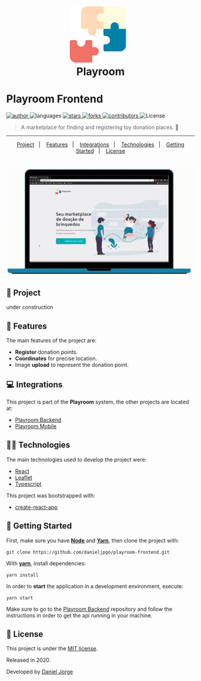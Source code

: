 <h1 align="center">
   <img
      alt="Playroom"
      title="Playroom"
      src=".github/logo.svg"
      width="150px" />
   &nbsp;<div align="center">Playroom</div>
</h1>
 
<h1> Playroom Frontend </h1>

<p align="left">
   <a href="https://github.com/danieljpgo">
      <img
         alt="author"
         src="https://img.shields.io/badge/author-danieljpgo-0081A7?style=flat-square&labelColor=3f3d56"
      />
   </a>
   <img
      alt="languages"
      src="https://img.shields.io/github/languages/count/danieljpgo/playroom-frontend?color=0081A7&style=flat-square&labelColor=3f3d56"
   />
   <a href="https://github.com/danieljpgo/playroom-frontend/stargazers">
      <img
         alt="stars"
         src="https://img.shields.io/github/stars/danieljpgo/playroom-frontend?color=0081A7&style=flat-square&labelColor=3f3d56"/>
   </a>
   <a href="https://github.com/danieljpgo/playroom-frontend/network/members">
      <img
         alt="forks"
         src="https://img.shields.io/github/forks/danieljpgo/playroom-frontend?color=0081A7&style=flat-square&labelColor=3f3d56"/>
   </a>
   <a href="https://github.com/danieljpgo/playroom-frontend/graphs/contributors">
      <img
         alt="contributors"
         src="https://img.shields.io/github/contributors/danieljpgo/playroom-frontend?color=0081A7&style=flat-square&labelColor=3f3d56"/>
   </a>
  <img alt="License" src="https://img.shields.io/badge/license-MIT-0081A7?style=flat-square&labelColor=3f3d56">
</p>

> A marketplace for finding and registering toy donation places. :jigsaw:

----

<p align="center">
   <a href="#memo-project">Project</a>&nbsp;&nbsp;&nbsp;|&nbsp;&nbsp;&nbsp;
   <a href="#rocket-features">Features</a>&nbsp;&nbsp;&nbsp;|&nbsp;&nbsp;&nbsp;
   <a href="#computer-integrations">Integrations</a>&nbsp;&nbsp;&nbsp;|&nbsp;&nbsp;&nbsp;
   <a href="#man_technologist-technologies">Technologies</a>&nbsp;&nbsp;&nbsp;|&nbsp;&nbsp;&nbsp;
   <a href="#runner-getting-started">Getting Started</a>&nbsp;&nbsp;&nbsp;|&nbsp;&nbsp;&nbsp;
   <a href="#page_with_curl-license">License</a>
</p>

<h1 align="center">
   <img
      alt="kids jumping rope"
      title="Playroom"
      src=".github/playroom.gif"
      width="620px" />
</h1>

## :memo: Project
under construction 

## :rocket: Features
The main features of the project are:
- **Register** donation points.
- **Coordinates** for precise location.
- Image **upload** to represent the donation point. 

## :computer: Integrations
This project is part of the **Playroom** system, the other projects are located at:
- [Playroom Backend](https://github.com/danieljpgo/playroom-backend)
- [Playroom Mobile](https://github.com/danieljpgo/playroom-mobile)

## :man_technologist: Technologies
The main technologies used to develop the project were:
- [React](https://reactjs.org/)
- [Leaflet](https://leafletjs.com/)
- [Typescript](https://www.typescriptlang.org/)

This project was bootstrapped with:
- [create-react-app](https://github.com/facebook/create-react-app)

## :runner: Getting Started
First, make sure you have **[Node](https://nodejs.org/en/)** and **[Yarn](https://yarnpkg.com/)**, then clone the project with:
```
git clone https://github.com/danieljpgo/playroom-frontend.git
```

With **[yarn](https://yarnpkg.com/)**, install dependencies:
```
yarn install
```
In order to **start** the application in a development environment, execute:
```
yarn start
```
Make sure to go to the [Playroom Backend](https://github.com/danieljpgo/playroom-backend) repository and follow the instructions in order to get the api running in your machine.

## :page_with_curl: License
This project is under the [MIT license](https://github.com/danieljpgo/playroom-frontend/master/blob/LICENSE).
<div>Released in 2020.</div>

Developed by [Daniel Jorge](https://github.com/danieljpgo)